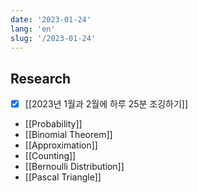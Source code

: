 ```yaml
---
date: '2023-01-24'
lang: 'en'
slug: '/2023-01-24'
---
```


## Research

- [x] [[2023년 1월과 2월에 하루 25분 조깅하기]]
- [[Probability]]
- [[Binomial Theorem]]
- [[Approximation]]
- [[Counting]]
- [[Bernoulli Distribution]]
- [[Pascal Triangle]]
